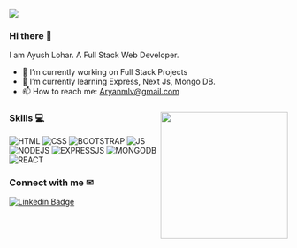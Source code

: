 ![](https://komarev.com/ghpvc/?username=Ayush-Lohar-02&color=green)

### Hi there 👋
I am Ayush Lohar. A Full Stack Web Developer. 

- 🔭 I’m currently working on Full Stack Projects
- 🌱 I’m currently learning Express, Next Js, Mongo DB.
- 📫 How to reach me: Aryanmlv@gmail.com

### <img align='right' src="https://media.giphy.com/media/M9gbBd9nbDrOTu1Mqx/giphy.gif" width="230">
### Skills 💻
![HTML](https://img.shields.io/badge/HTML-239120?style=for-the-badge&logo=html5&logoColor=white)
![CSS](https://img.shields.io/badge/CSS3-1572B6?style=for-the-badge&logo=css3&logoColor=white)
![BOOTSTRAP](https://img.shields.io/badge/Bootstrap-563D7C?style=for-the-badge&logo=bootstrap&logoColor=white)
![JS](https://img.shields.io/badge/JavaScript-323330?style=for-the-badge&logo=javascript&logoColor=F7DF1E)
![NODEJS](	https://img.shields.io/badge/Node.js-43853D?style=for-the-badge&logo=node.js&logoColor=white)
![EXPRESSJS](https://img.shields.io/badge/Express.js-404D59?style=for-the-badge)
![MONGODB](	https://img.shields.io/badge/MongoDB-4EA94B?style=for-the-badge&logo=mongodb&logoColor=white)
![REACT](https://img.shields.io/badge/React-20232A?style=for-the-badge&logo=react&logoColor=61DAFB)

### Connect with me ✉
[![Linkedin Badge](https://img.shields.io/badge/-AyushLohar-blue?style=flat-square&logo=Linkedin&logoColor=white&link=https://www.linkedin.com/in/ayush-l-ab667925a/)](https://www.linkedin.com/in/ayush-l-ab667925a/)
<br />
